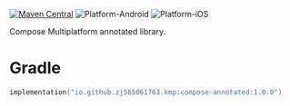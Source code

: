 [![Maven Central](https://img.shields.io/maven-central/v/io.github.zj565061763.kmp/compose-annotated)](https://central.sonatype.com/search?q=g:io.github.zj565061763.kmp+compose-annotated)
![Platform-Android](https://img.shields.io/badge/Platform-Android-brightgreen)
![Platform-iOS](https://img.shields.io/badge/Platform-iOS-brightgreen)

Compose Multiplatform annotated library.

# Gradle

```kotlin
implementation("io.github.zj565061763.kmp:compose-annotated:1.0.0")
```